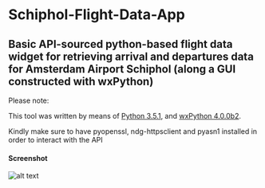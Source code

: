 # Schiphol-Flight-Data-App

## Basic API-sourced python-based flight data widget for retrieving arrival and departures data for Amsterdam Airport Schiphol (along a GUI constructed with wxPython)

Please note:

This tool was written by means of [Python 3.5.1](https://www.python.org/downloads/release/python-351/), and [wxPython 4.0.0b2](https://www.wxpython.org/pages/downloads/).

Kindly make sure to have pyopenssl, ndg-httpsclient and pyasn1 installed in order to interact with the API

#### Screenshot
![alt text](https://raw.githubusercontent.com/Weesper1985/Amsterdam-Airport-Schiphol-Flight-Data-App/master/screen.png)
